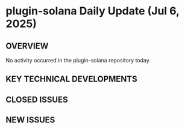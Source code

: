 # plugin-solana Daily Update (Jul 6, 2025)
## OVERVIEW 
No activity occurred in the plugin-solana repository today.

## KEY TECHNICAL DEVELOPMENTS

## CLOSED ISSUES

## NEW ISSUES